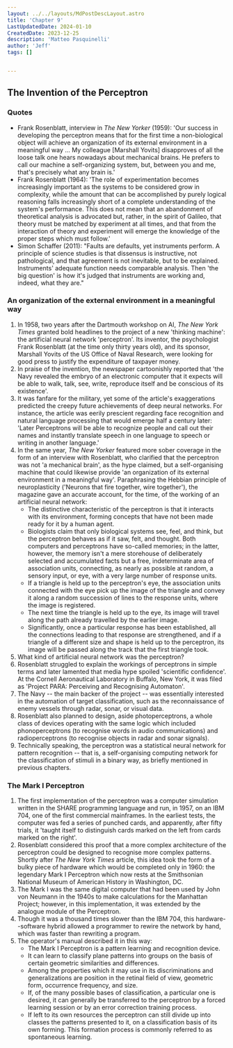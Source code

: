 ```yaml
---
layout: ../../layouts/MdPostDescLayout.astro
title: 'Chapter 9'
LastUpdatedDate: 2024-01-10
CreatedDate: 2023-12-25
description: 'Matteo Pasquinelli'
author: 'Jeff'
tags: []


---
```

## The Invention of the Perceptron
### Quotes
* Frank Rosenblatt, interview in *The New Yorker* (1959): 'Our success in developing the perceptron means that for the first time a non-biological object will achieve an organization of its external environment in a meaningful way ... My colleague [Marshall Yovits] disapproves of all the loose talk one hears nowadays about mechanical brains. He prefers to call our machine a self-organizing system, but, between you and me, that's precisely what any brain is.'
* Frank Rosenblatt (1964): 'The role of experimentation becomes increasingly important as the systems to be considered grow in complexity, while the amount that can be accomplished by purely logical reasoning falls increasingly short of a complete understanding of the system's performance. This does not mean that an abandonment of theoretical analysis is advocated but, rather, in the spirit of Galileo, that theory must be matched by experiment at all times, and that from the interaction of theory and experiment will emerge the knowledge of the proper steps which must follow.'
* Simon Schaffer (2011): "Faults are defaults, yet instruments perform. A principle of science studies is that dissensus is instructive, not pathological, and that agreement is not inevitable, but to be explained.  Instruments' adequate function needs comparable analysis. Then 'the big question' is how it's judged that instruments are working and, indeed, what they are."

### An organization of the external environment in a meaningful way
1. In 1958, two years after the Dartmouth workshop on AI, *The New York Times* granted bold headlines to the project of a new 'thinking machine': the artificial neural network 'perceptron'. Its inventor, the psychologist Frank Rosenblatt (at the time only thirty years old), and its sponsor, Marshall Yovits of the US Office of Naval Research, were looking for good press to justify the expenditure of taxpayer money. 
1. In praise of the invention, the newspaper cartoonishly reported that 'the Navy revealed the embryo of an electronic computer that it expects will be able to walk, talk, see, write, reproduce itself and be conscious of its existence'. 
1. It was fanfare for the military, yet some of the article's exaggerations predicted the creepy future achievements of deep neural networks. For instance, the article was eerily prescient regarding face recognition and natural language processing that would emerge half a century later: 'Later Perceptrons will be able to recognize people and call out their names and instantly translate speech in one language to speech or writing in another language.'
1. In the same year, *The New Yorker* featured more sober coverage in the form of an interview with Rosenblatt, who clarified that the perceptron was not 'a mechanical brain', as the hype claimed, but a self-organising machine that could likewise provide 'an organization of its external environment in a meaningful way'. Paraphrasing the Hebbian principle of neuroplasticity ('Neurons that fire together, wire together'), the magazine gave an accurate account, for the time, of the working of an artificial neural network:
	* The distinctive characteristic of the perceptron is that it interacts with its environment, forming concepts that have not been made ready for it by a human agent. 
	* Biologists claim that only biological systems see, feel, and think, but the perceptron behaves as if it saw, felt, and thought. Both computers and perceptrons have so-called memories; in the latter, however, the memory isn't a mere storehouse of deliberately selected and accumulated facts but a free, indeterminate area of association units, connecting, as nearly as possible at random, a sensory input, or eye, with a very large number of response units.
	* If a triangle is held up to the perceptron's eye, the association units connected with the eye pick up the image of the triangle and convey it along a random succession of lines to the response units, where the image is registered. 
	* The next time the triangle is held up to the eye, its image will travel along the path already travelled by the earlier image. 
	* Significantly, once a particular response has been established, all the connections leading to that response are strengthened, and if a triangle of a different size and shape is held up to the perceptron, its image will be passed along the track that the first triangle took. 
1. What kind of artificial neural network was the perceptron? 
1. Rosenblatt struggled to explain the workings of perceptrons in simple terms and later lamented that media hype spoiled 'scientific confidence'. At the Cornell Aeronautical Laboratory in Buffalo, New York, it was filed as 'Project PARA: Perceiving and Recognising Automaton'. 
1. The Navy -- the main backer of the project -- was essentially interested in the automation of target classification, such as the reconnaissance of enemy vessels through radar, sonar, or visual data.
1. Rosenblatt also planned to design, aside photoperceptrons, a whole class of devices operating with the same logic which included phonoperceptrons (to recognise words in audio communications) and radioperceptrons (to recognise objects in radar and sonar signals). 
1. Technically speaking, the perceptron was a statistical neural network for pattern recognition -- that is, a self-organising computing network for the classification of stimuli in a binary way, as briefly mentioned in previous chapters.

### The Mark I Perceptron
1. The first implementation of the perceptron was a computer simulation written in the SHARE programming language and run, in 1957, on an IBM 704, one of the first commercial mainframes. In the earliest tests, the computer was fed a series of punched cards, and apparently, after fifty trials, it 'taught itself to distinguish cards marked on the left from cards marked on the right'. 
1. Rosenblatt considered this proof that a more complex architecture of the perceptron could be designed to recognise more complex patterns. Shortly after *The New York Times* article, this idea took the form of a bulky piece of hardware which would be completed only in 1960: the legendary Mark I Perceptron which now rests at the Smithsonian National Museum of American History in Washington, DC. 
1. The Mark I was the same digital computer that had been used by John von Neumann in the 1940s to make calculations for the Manhattan Project; however, in this implementation, it was extended by the analogue module of the Perceptron. 
1. Though it was a thousand times slower than the IBM 704, this hardware--software hybrid allowed a programmer to rewire the network by hand, which was faster than rewriting a program. 
1. The operator's manual described it in this way:
	* The Mark I Perceptron is a pattern learning and recognition device. 
	* It can learn to classify plane patterns into groups on the basis of certain geometric similarities and differences. 
	* Among the properties which it may use in its discriminations and generalizations are position in the retinal field of view, geometric form, occurrence frequency, and size. 
	* If, of the many possible bases of classification, a particular one is desired, it can generally be transferred to the perceptron by a forced learning session or by an error correction training process. 
	* If left to its own resources the perceptron can still divide up into classes the patterns presented to it, on a classification basis of its own forming. This formation process is commonly referred to as spontaneous learning.
